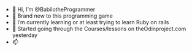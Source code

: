 - 👋 Hi, I’m @BabilotheProgrammer
- 👀 Brand new to this programming game
- 🌱 I’m currently learning or at least trying to learn Ruby on rails
- 💞️ Started going through the Courses/lessons on theOdinproject.com yesterday 
- 📫 

<!---
BabilotheProgrammer/BabilotheProgrammer is a ✨ special ✨ repository because its `README.md` (this file) appears on your GitHub profile.
You can click the Preview link to take a look at your changes.
--->
